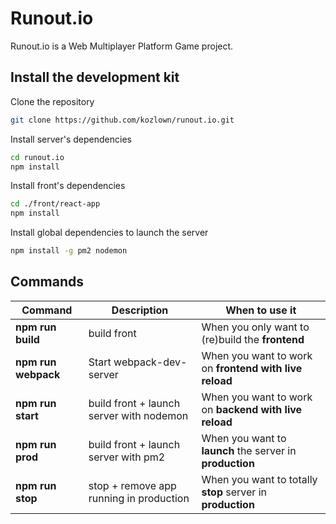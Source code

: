 # Runout.io

Runout.io is a Web Multiplayer Platform Game project.

## Install the development kit

Clone the repository

```sh
git clone https://github.com/kozlown/runout.io.git
```

Install server's dependencies

```sh    
cd runout.io
npm install
```

Install front's dependencies

```sh
cd ./front/react-app
npm install
```

Install global dependencies to launch the server

```sh
npm install -g pm2 nodemon
```

## Commands

| Command | Description | When to use it
| --- | --- | --- |
| **npm run build** | build front | When you only want to (re)build the **frontend** |
| **npm run webpack** | Start webpack-dev-server | When you want to work on **frontend with live reload** |
| **npm run start** | build front  + launch server with nodemon | When you want to work on **backend with live reload** |
| **npm run prod** | build front + launch server with pm2 | When you want to **launch** the server in **production** |
| **npm run stop** | stop + remove app running in production | When you want to totally **stop** server in **production** |
